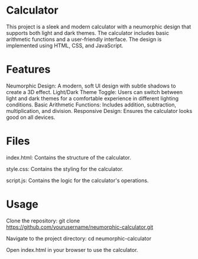 # Calculator

This project is a sleek and modern calculator with a neumorphic design that supports both light and dark themes. The calculator includes basic arithmetic functions and a user-friendly interface. The design is implemented using HTML, CSS, and JavaScript.

# Features

Neumorphic Design: A modern, soft UI design with subtle shadows to create a 3D effect.
Light/Dark Theme Toggle: Users can switch between light and dark themes for a comfortable experience in different lighting conditions.
Basic Arithmetic Functions: Includes addition, subtraction, multiplication, and division.
Responsive Design: Ensures the calculator looks good on all devices.

# Files

index.html: Contains the structure of the calculator.

style.css: Contains the styling for the calculator.

script.js: Contains the logic for the calculator's operations.

# Usage

Clone the repository: git clone https://github.com/yourusername/neumorphic-calculator.git

Navigate to the project directory: cd neumorphic-calculator

Open index.html in your browser to use the calculator.
